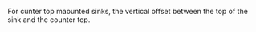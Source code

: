 ﻿For cunter top maounted sinks, the vertical offset between the top of the sink and the counter top.